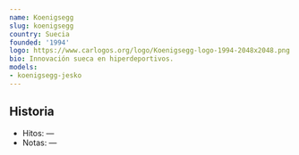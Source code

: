 ```yaml
---
name: Koenigsegg
slug: koenigsegg
country: Suecia
founded: '1994'
logo: https://www.carlogos.org/logo/Koenigsegg-logo-1994-2048x2048.png
bio: Innovación sueca en hiperdeportivos.
models:
- koenigsegg-jesko
---
```


## Historia

- Hitos: —
- Notas: —

